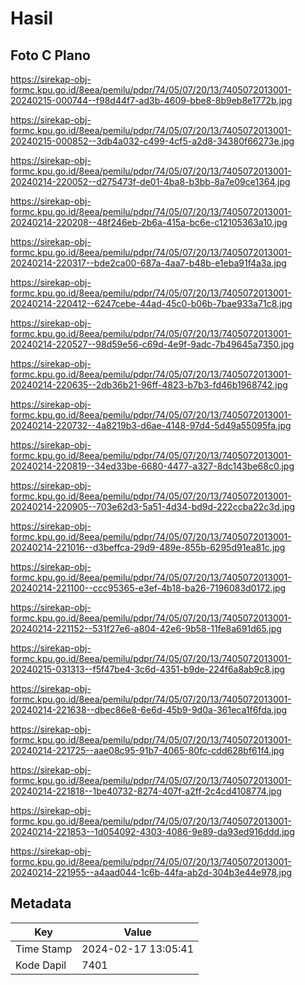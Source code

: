 # Hasil

## Foto C Plano

https://sirekap-obj-formc.kpu.go.id/8eea/pemilu/pdpr/74/05/07/20/13/7405072013001-20240215-000744--f98d44f7-ad3b-4609-bbe8-8b9eb8e1772b.jpg

https://sirekap-obj-formc.kpu.go.id/8eea/pemilu/pdpr/74/05/07/20/13/7405072013001-20240215-000852--3db4a032-c499-4cf5-a2d8-34380f66273e.jpg

https://sirekap-obj-formc.kpu.go.id/8eea/pemilu/pdpr/74/05/07/20/13/7405072013001-20240214-220052--d275473f-de01-4ba8-b3bb-8a7e09ce1364.jpg

https://sirekap-obj-formc.kpu.go.id/8eea/pemilu/pdpr/74/05/07/20/13/7405072013001-20240214-220208--48f246eb-2b6a-415a-bc6e-c12105363a10.jpg

https://sirekap-obj-formc.kpu.go.id/8eea/pemilu/pdpr/74/05/07/20/13/7405072013001-20240214-220317--bde2ca00-687a-4aa7-b48b-e1eba91f4a3a.jpg

https://sirekap-obj-formc.kpu.go.id/8eea/pemilu/pdpr/74/05/07/20/13/7405072013001-20240214-220412--6247cebe-44ad-45c0-b06b-7bae933a71c8.jpg

https://sirekap-obj-formc.kpu.go.id/8eea/pemilu/pdpr/74/05/07/20/13/7405072013001-20240214-220527--98d59e56-c69d-4e9f-9adc-7b49645a7350.jpg

https://sirekap-obj-formc.kpu.go.id/8eea/pemilu/pdpr/74/05/07/20/13/7405072013001-20240214-220635--2db36b21-96ff-4823-b7b3-fd46b1968742.jpg

https://sirekap-obj-formc.kpu.go.id/8eea/pemilu/pdpr/74/05/07/20/13/7405072013001-20240214-220732--4a8219b3-d6ae-4148-97d4-5d49a55095fa.jpg

https://sirekap-obj-formc.kpu.go.id/8eea/pemilu/pdpr/74/05/07/20/13/7405072013001-20240214-220819--34ed33be-6680-4477-a327-8dc143be68c0.jpg

https://sirekap-obj-formc.kpu.go.id/8eea/pemilu/pdpr/74/05/07/20/13/7405072013001-20240214-220905--703e62d3-5a51-4d34-bd9d-222ccba22c3d.jpg

https://sirekap-obj-formc.kpu.go.id/8eea/pemilu/pdpr/74/05/07/20/13/7405072013001-20240214-221016--d3beffca-29d9-489e-855b-6295d91ea81c.jpg

https://sirekap-obj-formc.kpu.go.id/8eea/pemilu/pdpr/74/05/07/20/13/7405072013001-20240214-221100--ccc95365-e3ef-4b18-ba26-7196083d0172.jpg

https://sirekap-obj-formc.kpu.go.id/8eea/pemilu/pdpr/74/05/07/20/13/7405072013001-20240214-221152--531f27e6-a804-42e6-9b58-11fe8a691d65.jpg

https://sirekap-obj-formc.kpu.go.id/8eea/pemilu/pdpr/74/05/07/20/13/7405072013001-20240215-031313--f5f47be4-3c6d-4351-b9de-224f6a8ab9c8.jpg

https://sirekap-obj-formc.kpu.go.id/8eea/pemilu/pdpr/74/05/07/20/13/7405072013001-20240214-221638--dbec86e8-6e6d-45b9-9d0a-361eca1f6fda.jpg

https://sirekap-obj-formc.kpu.go.id/8eea/pemilu/pdpr/74/05/07/20/13/7405072013001-20240214-221725--aae08c95-91b7-4065-80fc-cdd628bf61f4.jpg

https://sirekap-obj-formc.kpu.go.id/8eea/pemilu/pdpr/74/05/07/20/13/7405072013001-20240214-221818--1be40732-8274-407f-a2ff-2c4cd4108774.jpg

https://sirekap-obj-formc.kpu.go.id/8eea/pemilu/pdpr/74/05/07/20/13/7405072013001-20240214-221853--1d054092-4303-4086-9e89-da93ed916ddd.jpg

https://sirekap-obj-formc.kpu.go.id/8eea/pemilu/pdpr/74/05/07/20/13/7405072013001-20240214-221955--a4aad044-1c6b-44fa-ab2d-304b3e44e978.jpg


## Metadata

| Key        | Value               |
| ---------- | ------------------- |
| Time Stamp | 2024-02-17 13:05:41 |
| Kode Dapil | 7401                |



